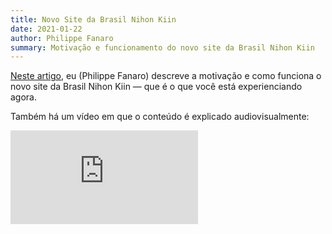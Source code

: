 ```yaml
---
title: Novo Site da Brasil Nihon Kiin
date: 2021-01-22
author: Philippe Fanaro
summary: Motivação e funcionamento do novo site da Brasil Nihon Kiin
---
```

<p>
  <a href="https://fanaro.io/">Neste artigo</a>, eu (Philippe Fanaro)
  descreve a motivação e como funciona o novo site da Brasil Nihon Kiin
  &mdash; que é o que você está experienciando agora.
</p>

<p>Também há um vídeo em que o conteúdo é explicado audiovisualmente:</p>

<iframe
  src="https://www.youtube.com/embed/wFD-tQR1KYQ"
  frameborder="0"
  allow="accelerometer; autoplay; clipboard-write; encrypted-media; gyroscope; picture-in-picture"
  allowfullscreen
></iframe>
